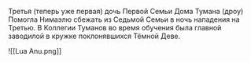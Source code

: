 Третья (теперь уже первая) дочь Первой Семьи Дома Тумана (дроу)
Помогла Нимаэлю сбежать из Седьмой Семьи в ночь нападения на Третью.
В Коллегии Туманов во время обучения была главной заводилой в кружке поклонявшихся Тёмной Деве.


![[Lua Anu.png]]
